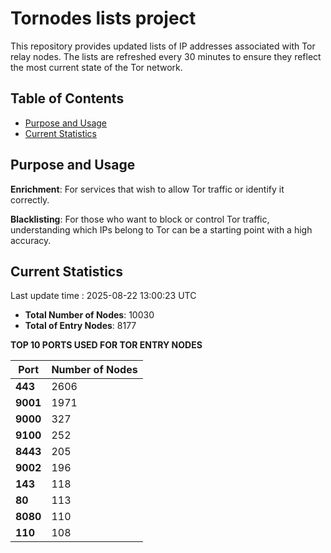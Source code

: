 # Tornodes lists project

This repository provides updated lists of IP addresses associated with Tor relay nodes. The lists are refreshed every 30 minutes to ensure they reflect the most current state of the Tor network.

## Table of Contents

- [Purpose and Usage](#purpose-and-usage)
- [Current Statistics](#current-statistics)


## Purpose and Usage

**Enrichment**: For services that wish to allow Tor traffic or identify it correctly.

**Blacklisting**: For those who want to block or control Tor traffic, understanding which IPs belong to Tor can be a starting point with a high accuracy.

## Current Statistics

Last update time : 2025-08-22 13:00:23 UTC

- **Total Number of Nodes**: 10030
- **Total of Entry Nodes**: 8177

**TOP 10 PORTS USED FOR TOR ENTRY NODES**

| **Port** | **Number of Nodes** |
|------|-----------------|
| **443**   | 2606  |
| **9001**   | 1971  |
| **9000**   | 327  |
| **9100**   | 252  |
| **8443**   | 205  |
| **9002**   | 196  |
| **143**   | 118  |
| **80**   | 113  |
| **8080**   | 110  |
| **110**   | 108  |

